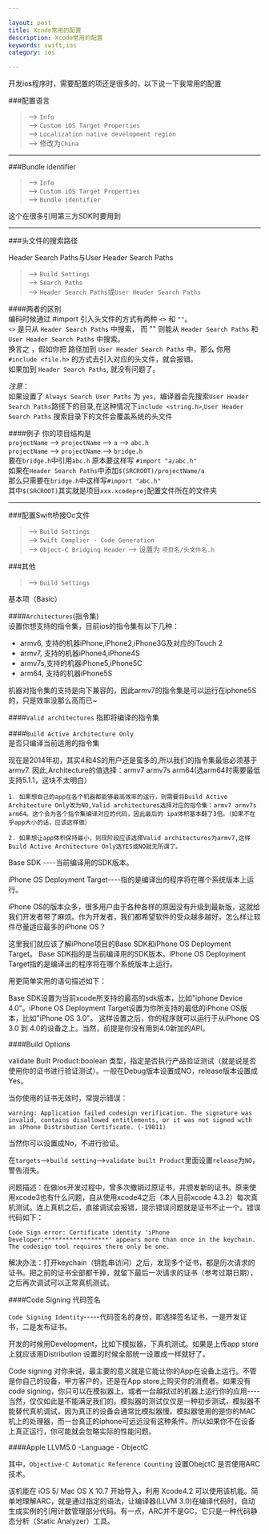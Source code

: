 ```yaml
---

layout: post
title: Xcode常用的配置
description: Xcode常用的配置
keywords: swift,ios
category: ios

---
```


开发ios程序时，需要配置的项还是很多的，以下说一下我常用的配置

###配置语言

> --> `Info`  
> --> `Custom iOS Target Properties`  
> --> `Localization native development region `  
> --> 修改为`China`

------
###Bundle identifier

> --> `Info`  
> --> `Custom iOS Target Properties`  
> --> `Bundle identifier`  

这个在很多引用第三方SDK时要用到

------
###头文件的搜索路径

Header Search Paths与User Header Search Paths
> --> `Build Settings`  
> --> `Search Paths`  
> --> `Header Search Paths`或`User Header Search Paths`

####两者的区别  
编码时候通过 #import 引入头文件的方式有两种 `<>` 和 `""`。  
`<>` 是只从 `Header Search Paths` 中搜索， 而 "" 则能从  `Header Search Paths` 和  `User Header Search Paths` 中搜索。  
换言之 ，假如你把 路径加到  `User Header Search Paths` 中，那么 你用 `#include <file.h>` 的方式去引入对应的头文件，就会报错。  
如果加到  `Header Search Paths`,  就没有问题了。 


*注意*：  
如果设置了 `Always Search User Paths` 为 `yes`，编译器会先搜索`User Header Search Paths`路径下的目录,在这种情况下`include <string.h>`,`User Header Search Paths` 搜索目录下的文件会覆盖系统的头文件


####例子
你的项目结构是   
`projectName` --> `projectName` --> `a` --> `abc.h`  
`projectName` --> `projectName` --> `bridge.h`  
要在`bridge.h`中引用`abc.h` 原本要这样写 `#import "a/abc.h"`  
如果在`Header Search Paths`中添加`$(SRCROOT)/projectName/a`  
那么只需要在`bridge.h`中这样写`#import "abc.h"`  
其中`$(SRCROOT)`其实就是项目`xxx.xcodeproj`配置文件所在的文件夹

------
###配置Swift桥接Oc文件
> --> `Build Settings`  
> --> `Swift Complier - Code Generation`  
> --> `Object-C Bridging Header`
> --> 设置为 `项目名/头文件名.h`

###其他
> --> `Build Settings` 

基本项（Basic）

####`Architectures`(指令集)  
设置你想支持的指令集，目前ios的指令集有以下几种：

+ armv6,  支持的机器iPhone,iPhone2,iPhone3G及对应的iTouch 2
+ armv7,  支持的机器iPhone4,iPhone4S
+ armv7s,支持的机器iPhone5,iPhone5C
+ arm64, 支持的机器iPhone5S

机器对指令集的支持是向下兼容的，因此armv7的指令集是可以运行在iphone5S的，只是效率没那么高而已~

####`Valid architectures` 
指即将编译的指令集

####`Build Active Architecture Only`  
是否只编译当前适用的指令集  

现在是2014年初，其实4和4S的用户还是蛮多的,所以我们的指令集最低必须基于armv7. 因此,Architecture的值选择：armv7 armv7s arm64(选arm64时需要最低支持5.1.1，这块不太明白）

    1. 如果想自己的app在各个机器都能够最高效率的运行，则需要将Build Active Architecture Only改为NO,Valid architectures选择对应的指令集：armv7 armv7s arm64。这个会为各个指令集编译对应的代码，因此最后的 ipa体积基本翻了3倍。（如果不在乎app大小的话，应该这样做）  

    2. 如果想让app体积保持最小，则现阶段应该选择Valid architectures为armv7,这样Build Active Architecture Only选YES或NO就无所谓了。


Base SDK ----当前编译用的SDK版本。

iPhone OS Deployment Target----指的是编译出的程序将在哪个系统版本上运行。

iPhone OS的版本众多，很多用户由于各种各样的原因没有升级到最新版，这就给我们开发者带了麻烦。作为开发者，我们都希望软件的受众越多越好。怎么样让软件尽量适应最多的iPhone OS？

这里我们就应该了解iPhone项目的Base SDK和iPhone OS Deployment Target。 Base SDK指的是当前编译用的SDK版本。iPhone OS Deployment Target指的是编译出的程序将在哪个系统版本上运行。

用更简单实用的语句描述如下：

Base SDK设置为当前xcode所支持的最高的sdk版本，比如"iphone Device 4.0"。iPhone OS Deployment Target设置为你所支持的最低的iPhone OS版本，比如"iPhone OS 3.0"。 
这样设置之后，你的程序就可以运行于从iPhone OS 3.0 到 4.0的设备之上。当然，前提是你没有用到4.0新加的API。

####Build Options

validate Built Product:boolean 类型，指定是否执行产品验证测试（就是说是否使用你的证书进行验证测试）。一般在Debug版本设置成NO，release版本设置成Yes。

当你使用的证书无效时，常提示错误：

	warning: Application failed codesign verification. The signature was invalid, contains disallowed entitlements, or it was not signed with an iPhone Distribution Certificate. (-19011)

当然你可以设置成No，不进行验证。

在`targets`-->`build setting`-->`validate built Product`里面设置`release`为`NO`，警告消失。

问题描述：在做ios开发过程中，曾多次撤销过原证书，并颁发新的证书。原来使用xcode3也有什么问题，自从使用xcode4之后（本人目前xcode 4.3.2）每次真机测试。连上真机之后，直接调试会报错，提示错误问题就是证书不止一个。错误代码如下：

	Code Sign error: Certificate identity 'iPhone Developer:******************' appears more than once in the keychain. The codesign tool requires there only be one.

解决办法：打开keychain（钥匙串访问）之后，发现多个证书，都是历次请求的证书。把之前的证书全部都干掉，就留下最后一次请求的证书（参考过期日期），之后再次调试可以正常真机测试。

####Code Signing 代码签名

`Code Signing Identity`-----代码签名的身份，即选择签名证书，一是开发证书，二是发布证书。

开发的时候用Development，比如下模拟器，下真机测试。如果是上传app store 上就应该用Distribution 设置的时候全部统一设置成一样就好了。

Code signing 对你来说，最主要的意义就是它能让你的App在设备上运行。不管是你自己的设备，甲方客户的，还是在App store上购买你的消费者。如果没有code signing，你只可以在模拟器上，或者一台越狱过的机器上运行你的应用----当然，仅仅如此是不能满足我们的。模拟器的测试仅仅是一种初步测试，模拟器不能替代真机调试，因为真正的设备会通常比模拟器慢。模拟器使用的是你的MAC机上的处理器，而一台真正的iphone可远远没有这种条件。所以如果你不在设备上真正运行，你可能就会忽略实际的性能问题。

####Apple LLVM5.0 -Language - ObjectC

其中，`Objective-C Automatic Reference Counting` 设置ObejctC 是否使用ARC技术。

该机能在 iOS 5/ Mac OS X 10.7 开始导入，利用 Xcode4.2 可以使用该机能。简单地理解ARC，就是通过指定的语法，让编译器(LLVM 3.0)在编译代码时，自动生成实例的引用计数管理部分代码。有一点，ARC并不是GC，它只是一种代码静态分析（Static Analyzer）工具。



